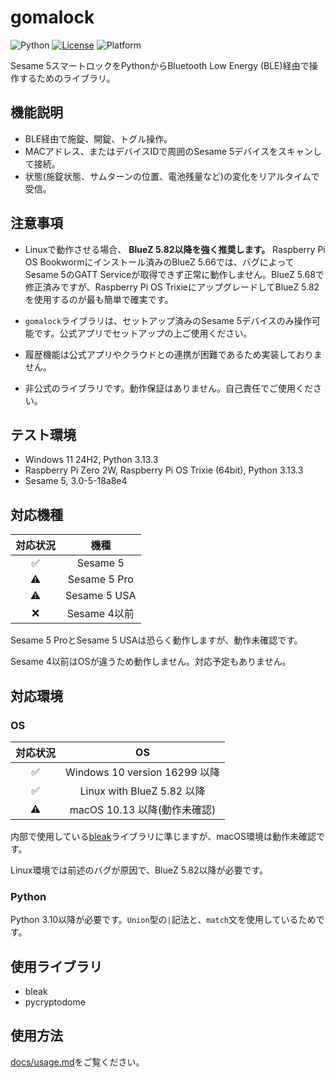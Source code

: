 # gomalock

![Python](https://img.shields.io/badge/python-3.10-5da1d8)
[![License](https://img.shields.io/badge/license-MIT-5da1d8)](LICENSE)
![Platform](https://img.shields.io/badge/platform-Linux%20%2F%20Windows%20%2F%20macOS-ffb8d2)

Sesame 5スマートロックをPythonからBluetooth Low Energy (BLE)経由で操作するためのライブラリ。

## 機能説明

- BLE経由で施錠、開錠、トグル操作。
- MACアドレス、またはデバイスIDで周囲のSesame 5デバイスをスキャンして接続。
- 状態(施錠状態、サムターンの位置、電池残量など)の変化をリアルタイムで受信。

## 注意事項

- Linuxで動作させる場合、 **BlueZ 5.82以降を強く推奨します。** Raspberry Pi OS Bookwormにインストール済みのBlueZ 5.66では、バグによってSesame 5のGATT Serviceが取得できず正常に動作しません。BlueZ 5.68で修正済みですが、Raspberry Pi OS TrixieにアップグレードしてBlueZ 5.82を使用するのが最も簡単で確実です。

- `gomalock`ライブラリは、セットアップ済みのSesame 5デバイスのみ操作可能です。公式アプリでセットアップの上ご使用ください。

- 履歴機能は公式アプリやクラウドとの連携が困難であるため実装しておりません。

- 非公式のライブラリです。動作保証はありません。自己責任でご使用ください。

## テスト環境

- Windows 11 24H2, Python 3.13.3
- Raspberry Pi Zero 2W, Raspberry Pi OS Trixie (64bit), Python 3.13.3
- Sesame 5, 3.0-5-18a8e4

## 対応機種

|対応状況|機種|
|:-:|:-:|
|✅|Sesame 5|
|⚠️|Sesame 5 Pro|
|⚠️|Sesame 5 USA|
|❌|Sesame 4以前|

Sesame 5 ProとSesame 5 USAは恐らく動作しますが、動作未確認です。

Sesame 4以前はOSが違うため動作しません。対応予定もありません。

## 対応環境

### OS

|対応状況|OS|
|:-:|:-:|
|✅|Windows 10 version 16299 以降|
|✅|Linux with BlueZ 5.82 以降|
|⚠️|macOS 10.13 以降(動作未確認)|

内部で使用している[bleak](https://github.com/hbldh/bleak)ライブラリに準じますが、macOS環境は動作未確認です。

Linux環境では前述のバグが原因で、BlueZ 5.82以降が必要です。

### Python

Python 3.10以降が必要です。`Union`型の`|`記法と、`match`文を使用しているためです。

## 使用ライブラリ

- bleak
- pycryptodome

## 使用方法

[docs/usage.md](docs/usage.md)をご覧ください。
